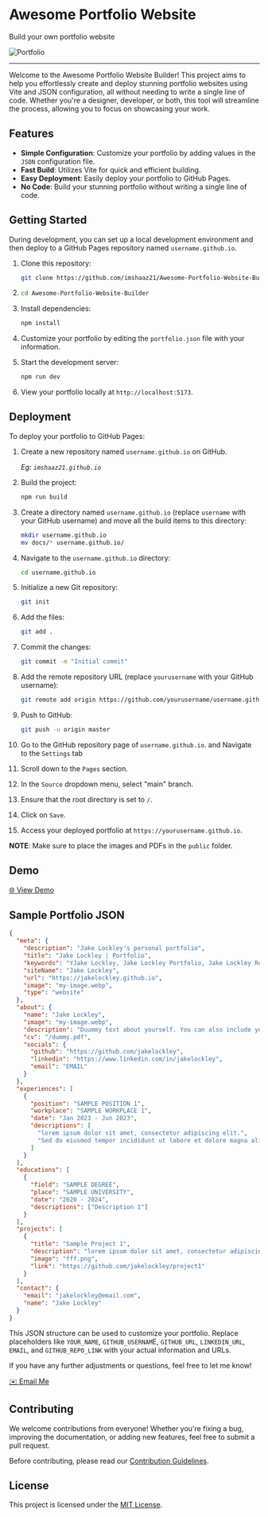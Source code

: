 # Awesome Portfolio Website 

Build your own portfolio website

![Portfolio](https://img.shields.io/badge/Build-Awesome%20Portfolios-blue)

---

Welcome to the Awesome Portfolio Website Builder! This project aims to help you effortlessly create and deploy stunning portfolio websites using Vite and JSON configuration, all without needing to write a single line of code. Whether you're a designer, developer, or both, this tool will streamline the process, allowing you to focus on showcasing your work.

## Features

- **Simple Configuration**: Customize your portfolio by adding values in the `JSON` configuration file.
- **Fast Build**: Utilizes Vite for quick and efficient building.
- **Easy Deployment**: Easily deploy your portfolio to GitHub Pages.
- **No Code**: Build your stunning portfolio without writing a single line of code.

## Getting Started

During development, you can set up a local development environment and then deploy to a GitHub Pages repository named `username.github.io`.

1. Clone this repository:

   ```bash
   git clone https://github.com/imshaaz21/Awesome-Portfolio-Website-Builder.git
   ```

2. ```bash
   cd Awesome-Portfolio-Website-Builder
   ```
3. Install dependencies:
   ```bash
   npm install
   ```
4. Customize your portfolio by editing the `portfolio.json` file with your information.
5. Start the development server:
   ```bash
   npm run dev
   ```
6. View your portfolio locally at `http://localhost:5173`.

## Deployment

To deploy your portfolio to GitHub Pages:

1. Create a new repository named `username.github.io` on GitHub.

   _Eg: `imshaaz21.github.io`_

2. Build the project:

   ```bash
   npm run build
   ```

3. Create a directory named `username.github.io` (replace `username` with your GitHub username) and move all the build items to this directory:

   ```bash
   mkdir username.github.io
   mv docs/* username.github.io/
   ```

4. Navigate to the `username.github.io` directory:

   ```bash
   cd username.github.io
   ```

5. Initialize a new Git repository:

   ```bash
   git init
   ```

6. Add the files:

   ```bash
   git add .
   ```

7. Commit the changes:

   ```bash
   git commit -m "Initial commit"
   ```

8. Add the remote repository URL (replace `yourusername` with your GitHub username):

   ```bash
   git remote add origin https://github.com/yourusername/username.github.io.git
   ```

9. Push to GitHub:

   ```bash
   git push -u origin master
   ```

10. Go to the GitHub repository page of `username.github.io`. and Navigate to the `Settings` tab

11. Scroll down to the `Pages` section.

12. In the `Source` dropdown menu, select "main" branch.

13. Ensure that the root directory is set to `/`.

14. Click on `Save`.

15. Access your deployed portfolio at `https://yourusername.github.io`.

**NOTE**: Make sure to place the images and PDFs in the `public` folder.

## Demo

[🌐 View Demo](https://imshaaz21.github.io/)

## Sample Portfolio JSON

```json
{
  "meta": {
    "description": "Jake Lockley's personal portfolio",
    "title": "Jake Lockley | Portfolio",
    "keywords": "YJake Lockley, Jake Lockley Portfolio, Jake Lockley Resume, Jake Lockley Projects",
    "siteName": "Jake Lockley",
    "url": "https://jakelockley.github.io",
    "image": "my-image.webp",
    "type": "website"
  },
  "about": {
    "name": "Jake Lockley",
    "image": "my-image.webp",
    "description": "Duummy text about yourself. You can also include your interests",
    "cv": "/dummy.pdf",
    "socials": {
      "github": "https://github.com/jakelockley",
      "linkedin": "https://www.linkedin.com/in/jakelockley",
      "email": "EMAIL"
    }
  },
  "experiences": [
    {
      "position": "SAMPLE POSITION 1",
      "workplace": "SAMPLE WORKPLACE 1",
      "date": "Jan 2023 - Jun 2023",
      "descriptions": [
        "lorem ipsum dolor sit amet, consectetur adipiscing elit.",
        "Sed do eiusmod tempor incididunt ut labore et dolore magna aliqua."
      ]
    }
  ],
  "educations": [
    {
      "field": "SAMPLE DEGREE",
      "place": "SAMPLE UNIVERSITY",
      "date": "2020 - 2024",
      "descriptions": ["Description 1"]
    }
  ],
  "projects": [
    {
      "title": "Sample Project 1",
      "description": "lorem ipsum dolor sit amet, consectetur adipiscing elit, sed do eiusmod tempor incididunt ut labore",
      "image": "fff.png",
      "link": "https://github.com/jakelockley/project1"
    }
  ],
  "contact": {
    "email": "jakelockley@email.com",
    "name": "Jake Lockley"
  }
}
```
This JSON structure can be used to customize your portfolio. Replace placeholders like `YOUR_NAME`, `GITHUB_USERNAM`E, `GITHUB_URL`, `LINKEDIN_URL`, `EMAIL`, and `GITHUB_REPO_LINK` with your actual information and URLs. 


If you have any further adjustments or questions, feel free to let me know!

[✉️ Email Me]("mainto:shanaaz.19@cse.mrt.ac.lk)

## Contributing

We welcome contributions from everyone! Whether you're fixing a bug, improving the documentation, or adding new features, feel free to submit a pull request.

Before contributing, please read our [Contribution Guidelines](CONTRIBUTING.md).

## License

This project is licensed under the [MIT License](LICENSE).
